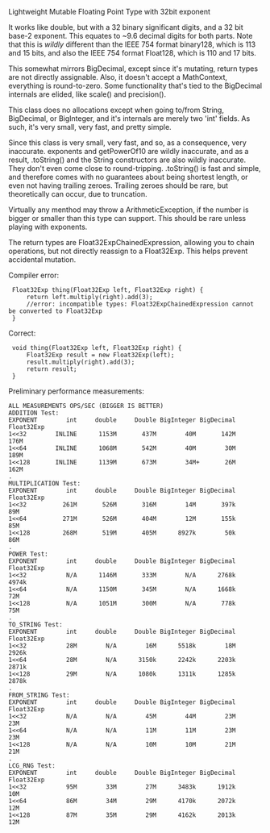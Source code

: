 Lightweight Mutable Floating Point Type with 32bit exponent

It works like double, but with a 32 binary significant digits, and a 32 bit base-2 exponent.
This equates to ~9.6 decimal digits for both parts.
Note that this is _wildly_ different than the IEEE 754 format binary128, which is 113 and 15
bits, and also the IEEE 754 format Float128, which is 110 and 17 bits.

This somewhat mirrors BigDecimal, except since it's mutating, return types are not directly
assignable.
Also, it doesn't accept a MathContext, everything is round-to-zero. Some functionality that's
tied to the BigDecimal internals are elided, like scale() and precision().

This class does no allocations except when going to/from String, BigDecimal, or BigInteger, and it's
internals are merely two 'int' fields. As such, it's very small, very fast, and pretty simple.

Since this class is very small, very fast, and so, as a consequence, very inaccurate. exponents and
getPowerOf10 are wildly inaccurate, and as a result, .toString() and the String constructors are
also wildly inaccurate. They don't even come close to round-tripping. .toString() is fast and
simple, and therefore comes with no guarantees about being shortest length, or even not having
trailing zeroes. Trailing zeroes should be rare, but theoretically can occur, due to truncation.

Virtually any menthod may throw a ArithmeticException, if the number is bigger or smaller than
this type can support. This should be rare unless playing with exponents.

The return types are Float32ExpChainedExpression, allowing you to chain operations, but not
directly reassign to a Float32Exp. This helps prevent accidental mutation.

Compiler error:

     Float32Exp thing(Float32Exp left, Float32Exp right) {
         return left.multiply(right).add(3);
         //error: incompatible types: Float32ExpChainedExpression cannot be converted to Float32Exp
     }

Correct:

     void thing(Float32Exp left, Float32Exp right) {
         Float32Exp result = new Float32Exp(left);
         result.multiply(right).add(3);
         return result;
     }
     
 Preliminary performance measurements:

    ALL MEASUREMENTS OPS/SEC (BIGGER IS BETTER)
    ADDITION Test:
    EXPONENT        int     double     Double BigInteger BigDecimal Float32Exp
    1<<32        INLINE      1153M       437M        40M       142M       176M 
    1<<64        INLINE      1068M       542M        40M        30M       189M 
    1<<128       INLINE      1139M       673M        34M+       26M       162M 
    .
    MULTIPLICATION Test:
    EXPONENT        int     double     Double BigInteger BigDecimal Float32Exp
    1<<32          261M       526M       316M        14M       397k        89M 
    1<<64          271M       526M       404M        12M       155k        85M 
    1<<128         268M       519M       405M      8927k        50k        86M 
    .
    POWER Test:
    EXPONENT        int     double     Double BigInteger BigDecimal Float32Exp
    1<<32           N/A      1146M       333M        N/A      2768k      4974k 
    1<<64           N/A      1150M       345M        N/A      1668k        72M 
    1<<128          N/A      1051M       300M        N/A       778k        75M 
    .
    TO_STRING Test:
    EXPONENT        int     double     Double BigInteger BigDecimal Float32Exp
    1<<32           28M        N/A        16M      5518k        18M      2926k 
    1<<64           28M        N/A      3150k      2242k      2203k      2871k 
    1<<128          29M        N/A      1080k      1311k      1285k      2878k 
    .
    FROM_STRING Test:
    EXPONENT        int     double     Double BigInteger BigDecimal Float32Exp
    1<<32           N/A        N/A        45M        44M        23M        23M 
    1<<64           N/A        N/A        11M        11M        23M        23M 
    1<<128          N/A        N/A        10M        10M        21M        21M 
    .
    LCG_RNG Test:
    EXPONENT        int     double     Double BigInteger BigDecimal Float32Exp
    1<<32           95M        33M        27M      3483k      1912k        10M 
    1<<64           86M        34M        29M      4170k      2072k        12M 
    1<<128          87M        35M        29M      4162k      2013k        12M 

